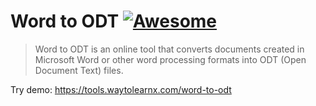 # Word to ODT [![Awesome](https://cdn.rawgit.com/sindresorhus/awesome/d7305f38d29fed78fa85652e3a63e154dd8e8829/media/badge.svg)](https://github.com/sindresorhus/awesome)

>Word to ODT is an online tool that converts documents created in Microsoft Word or other word processing formats into ODT (Open Document Text) files.

Try demo: https://tools.waytolearnx.com/word-to-odt
